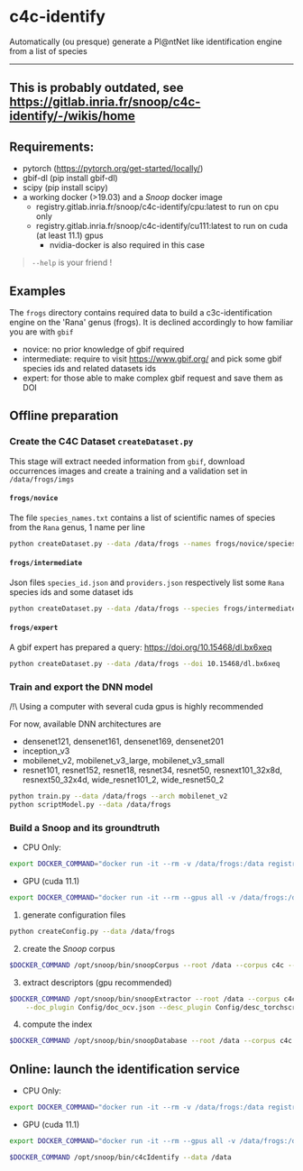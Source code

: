 # c4c-identify

Automatically (ou presque) generate a Pl@ntNet like identification engine from a list of species

-------------
This is probably outdated, see https://gitlab.inria.fr/snoop/c4c-identify/-/wikis/home
------------

## Requirements:
* pytorch (https://pytorch.org/get-started/locally/)
* gbif-dl (pip install gbif-dl)
* scipy (pip install scipy)
* a working docker (>19.03) and a _Snoop_ docker image
    * registry.gitlab.inria.fr/snoop/c4c-identify/cpu:latest to run on cpu only
    * registry.gitlab.inria.fr/snoop/c4c-identify/cu111:latest to run on cuda (at least 11.1) gpus 
        * nvidia-docker is also required in this case


 > `--help` is your friend !

## Examples
The `frogs` directory contains required data to build a c3c-identification engine on the 'Rana' genus (frogs).
It is declined accordingly to how familiar you are with `gbif`
* novice: no prior knowledge of gbif required
* intermediate: require to visit https://www.gbif.org/ and pick some gbif species ids and related datasets ids
* expert: for those able to make complex gbif request and save them as DOI 

## Offline preparation

### Create the C4C Dataset `createDataset.py`
This stage will extract needed information from `gbif`, download occurrences images and create a training and a validation set in `/data/frogs/imgs`

#### `frogs/novice`
The file `species_names.txt` contains a list of scientific names of species from the `Rana` genus, 1 name per line

```bash
python createDataset.py --data /data/frogs --names frogs/novice/species_names.txt --number 500
```

#### `frogs/intermediate`

Json files `species_id.json` and `providers.json` respectively list some `Rana` species ids and some dataset ids

```bash
python createDataset.py --data /data/frogs --species frogs/intermediate/species_id.json --providers frogs/intermediate/providers.json --number 500
```

#### `frogs/expert`
A gbif expert has prepared a query: https://doi.org/10.15468/dl.bx6xeq

```bash
python createDataset.py --data /data/frogs --doi 10.15468/dl.bx6xeq
```

### Train and export the DNN model

/!\ Using a computer with several cuda gpus is highly recommended 

For now, available DNN architectures are
* densenet121, densenet161, densenet169, densenet201
* inception_v3
* mobilenet_v2, mobilenet_v3_large, mobilenet_v3_small
* resnet101, resnet152, resnet18, resnet34, resnet50, resnext101_32x8d, resnext50_32x4d, wide_resnet101_2, wide_resnet50_2

```bash
python train.py --data /data/frogs --arch mobilenet_v2
python scriptModel.py --data /data/frogs
```

### Build a Snoop and its groundtruth

* CPU Only:
```bash
export DOCKER_COMMAND="docker run -it --rm -v /data/frogs:/data registry.gitlab.inria.fr/snoop/c4c-identify/cpu:latest"
```
* GPU (cuda 11.1)
```bash
export DOCKER_COMMAND="docker run -it --rm --gpus all -v /data/frogs:/data registry.gitlab.inria.fr/snoop/c4c-identify/cu111:latest"
```


1. generate configuration files
```bash
python createConfig.py --data /data/frogs
```

2. create the _Snoop_ corpus
```bash
$DOCKER_COMMAND /opt/snoop/bin/snoopCorpus --root /data --corpus c4c --recurse --input img
```

3. extract descriptors (gpu recommended)
```bash
$DOCKER_COMMAND /opt/snoop/bin/snoopExtractor --root /data --corpus c4c --feature Feature \
    --doc_plugin Config/doc_ocv.json --desc_plugin Config/desc_torchscript.json --min_num_desc 1 --nb_lot_per_thread 100 --nb_threads 10
```
4. compute the index

```bash
$DOCKER_COMMAND /opt/snoop/bin/snoopDatabase --root /data --corpus c4c --feature Feature --database Index --db_plugin Config/db_pmh.json
```

## Online: launch the identification service

* CPU Only:
```bash
export DOCKER_COMMAND="docker run -it --rm -v /data/frogs:/data registry.gitlab.inria.fr/snoop/c4c-identify/cpu:latest"
```
* GPU (cuda 11.1)
```bash
export DOCKER_COMMAND="docker run -it --rm --gpus all -v /data/frogs:/data registry.gitlab.inria.fr/snoop/c4c-identify/cu111:latest"
```

```bash
$DOCKER_COMMAND /opt/snoop/bin/c4cIdentify --data /data
```
